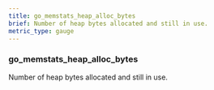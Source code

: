 ```yaml
---
title: go_memstats_heap_alloc_bytes
brief: Number of heap bytes allocated and still in use.
metric_type: gauge
---
```

### go_memstats_heap_alloc_bytes

Number of heap bytes allocated and still in use.
